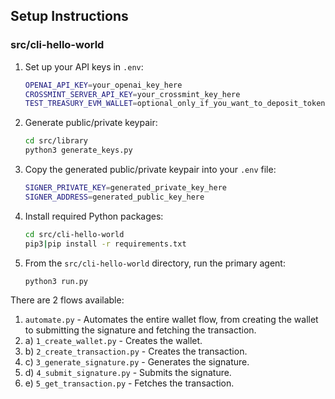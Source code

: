 ## Setup Instructions

### src/cli-hello-world

1. Set up your API keys in `.env`:

   ```bash
   OPENAI_API_KEY=your_openai_key_here
   CROSSMINT_SERVER_API_KEY=your_crossmint_key_here
   TEST_TREASURY_EVM_WALLET=optional_only_if_you_want_to_deposit_tokens_to_a_wallet
   ```

2. Generate public/private keypair:

   ```bash
   cd src/library
   python3 generate_keys.py
   ```

3. Copy the generated public/private keypair into your `.env` file:

   ```bash
   SIGNER_PRIVATE_KEY=generated_private_key_here
   SIGNER_ADDRESS=generated_public_key_here
   ```

4. Install required Python packages:

   ```bash
   cd src/cli-hello-world
   pip3|pip install -r requirements.txt
   ```

5. From the `src/cli-hello-world` directory, run the primary agent:
   ```bash
   python3 run.py
   ```

There are 2 flows available:

1. `automate.py` - Automates the entire wallet flow, from creating the wallet to submitting the signature and fetching the transaction.
2. a) `1_create_wallet.py` - Creates the wallet.
3. b) `2_create_transaction.py` - Creates the transaction.
4. c) `3_generate_signature.py` - Generates the signature.
5. d) `4_submit_signature.py` - Submits the signature.
6. e) `5_get_transaction.py` - Fetches the transaction.
